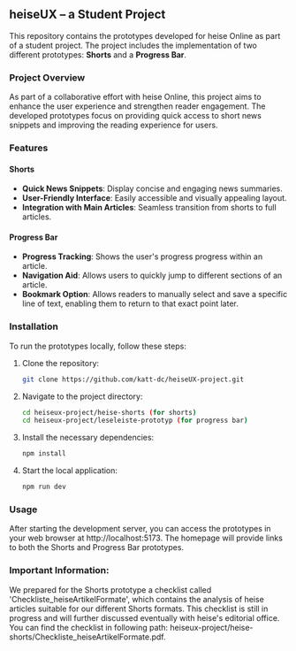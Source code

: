 ## heiseUX – a Student Project

This repository contains the prototypes developed for heise Online as part of a student project. The project includes the implementation of two different prototypes: **Shorts** and a **Progress Bar**.

### Project Overview

As part of a collaborative effort with heise Online, this project aims to enhance the user experience and strengthen reader engagement. The developed prototypes focus on providing quick access to short news snippets and improving the reading experience for users.

### Features

#### Shorts
- **Quick News Snippets**: Display concise and engaging news summaries.
- **User-Friendly Interface**: Easily accessible and visually appealing layout.
- **Integration with Main Articles**: Seamless transition from shorts to full articles.

#### Progress Bar
- **Progress Tracking**: Shows the user's progress progress within an article.
- **Navigation Aid**: Allows users to quickly jump to different sections of an article.
- **Bookmark Option**: Allows readers to manually select and save a specific line of text, enabling them to return to that exact point later.

### Installation

To run the prototypes locally, follow these steps:

1. Clone the repository:
   ```sh
   git clone https://github.com/katt-dc/heiseUX-project.git

2. Navigate to the project directory:
   ```sh 
   cd heiseux-project/heise-shorts (for shorts)
   cd heiseux-project/leseleiste-prototyp (for progress bar)

3. Install the necessary dependencies:
   ```sh
   npm install

4. Start the local application:
   ```sh
   npm run dev

### Usage
After starting the development server, you can access the prototypes in your web browser at http://localhost:5173. The homepage will provide links to both the Shorts and Progress Bar prototypes.

### Important Information: 
We prepared for the Shorts prototype a checklist called 'Checkliste_heiseArtikelFormate', which contains the analysis of heise articles suitable for our different Shorts formats. This checklist is still in progress and will further discussed eventually with heise's editorial office. You can find the checklist in following path: heiseux-project/heise-shorts/Checkliste_heiseArtikelFormate.pdf. 
